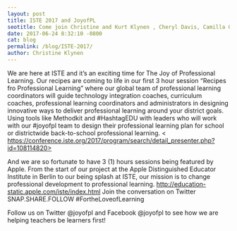 ```yaml
---
layout: post
title: ISTE 2017 and JoyofPL
seotitle: Come join Christine and Kurt Klynen , Cheryl Davis, Camilla Gagliolo and Katie Morrow at the ISTE 2017 conference and learn more about the Joy of Professional Learning.
date: 2017-06-24 8:32:10 -0800
cat: blog
permalink: /blog/ISTE-2017/
author: Christine Klynen
---
```


We are here at ISTE and it’s an exciting time for The Joy of Professional Learning. Our recipes are coming to life in our first 3 hour session “Recipes fro Professional Learning” where our global team of professional learning coordinators will guide technology integration coaches, curriculum coaches, professional learning coordinators and administrators in designing innovative ways to deliver professional learning around your district goals. Using tools like Methodkit and #HashtagEDU with leaders who will work with our #joyofpl team to design their professional learning plan for school or districtwide back-to-school professional learning. < https://conference.iste.org/2017/program/search/detail_presenter.php?id=108114820>

And we are so fortunate to have 3 (1) hours sessions being featured by Apple. From the start of our project at the Apple Distinguished Educator Institute in Berlin to our being splash at ISTE, our mission  is to change professional development to professional learning.  <http://education-static.apple.com/iste/index.html> Join the conversation on Twitter SNAP.SHARE.FOLLOW #FortheLoveofLearning

Follow us on Twitter @joyofpl and Facebook @joyofpl to see how we are helping teachers be learners first! 
